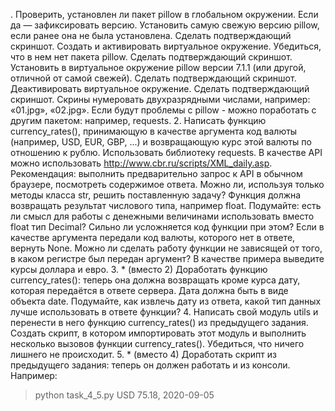 . Проверить, установлен ли пакет pillow в глобальном окружении. Если да — зафиксировать версию. Установить самую свежую версию pillow, если ранее она не была установлена. Сделать подтверждающий скриншот. Создать и активировать виртуальное окружение. Убедиться, что в нем нет пакета pillow. Сделать подтверждающий скриншот. Установить в виртуальное окружение pillow версии 7.1.1 (или другой, отличной от самой свежей). Сделать подтверждающий скриншот. Деактивировать виртуальное окружение. Сделать подтверждающий скриншот. Скрины нумеровать двухразрядными числами, например: «01.jpg», «02.jpg». Если будут проблемы с pillow - можно поработать с другим пакетом: например, requests.
2. Написать функцию currency_rates(), принимающую в качестве аргумента код валюты (например, USD, EUR, GBP, ...) и возвращающую курс этой валюты по отношению к рублю. Использовать библиотеку requests. В качестве API можно использовать http://www.cbr.ru/scripts/XML_daily.asp. Рекомендация: выполнить предварительно запрос к API в обычном браузере, посмотреть содержимое ответа. Можно ли, используя только методы класса str, решить поставленную задачу? Функция должна возвращать результат числового типа, например float. Подумайте: есть ли смысл для работы с денежными величинами использовать вместо float тип Decimal? Сильно ли усложняется код функции при этом? Если в качестве аргумента передали код валюты, которого нет в ответе, вернуть None. Можно ли сделать работу функции не зависящей от того, в каком регистре был передан аргумент? В качестве примера выведите курсы доллара и евро.
3. * (вместо 2) Доработать функцию currency_rates(): теперь она должна возвращать кроме курса дату, которая передаётся в ответе сервера. Дата должна быть в виде объекта date. Подумайте, как извлечь дату из ответа, какой тип данных лучше использовать в ответе функции?
4. Написать свой модуль utils и перенести в него функцию currency_rates() из предыдущего задания. Создать скрипт, в котором импортировать этот модуль и выполнить несколько вызовов функции currency_rates(). Убедиться, что ничего лишнего не происходит.
5. * (вместо 4) Доработать скрипт из предыдущего задания: теперь он должен работать и из консоли. Например:
> python task_4_5.py USD
75.18, 2020-09-05
